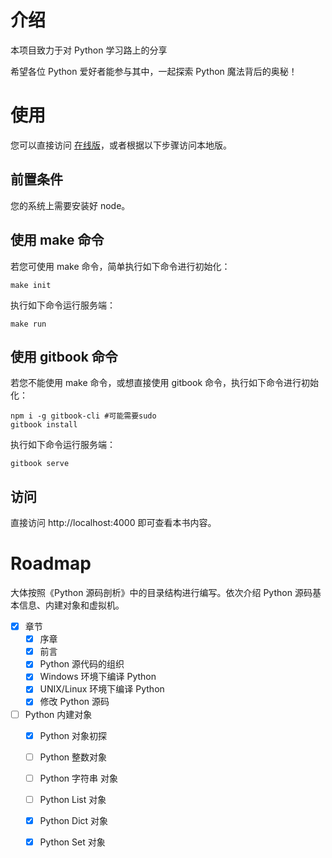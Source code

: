 # 介绍

本项目致力于对 Python 学习路上的分享

希望各位 Python 爱好者能参与其中，一起探索 Python 魔法背后的奥秘！

# 使用

您可以直接访问 [在线版](https://hubhack.cn/python-book/)，或者根据以下步骤访问本地版。

## 前置条件

您的系统上需要安装好 node。

## 使用 make 命令

若您可使用 make 命令，简单执行如下命令进行初始化：

```console
make init
```

执行如下命令运行服务端：

```console
make run
```

## 使用 gitbook 命令

若您不能使用 make 命令，或想直接使用 gitbook 命令，执行如下命令进行初始化：

```console
npm i -g gitbook-cli #可能需要sudo
gitbook install
```

执行如下命令运行服务端：

```console
gitbook serve
```

## 访问

直接访问 http://localhost:4000 即可查看本书内容。

# Roadmap

大体按照《Python 源码剖析》中的目录结构进行编写。依次介绍 Python 源码基本信息、内建对象和虚拟机。

- [x] 章节
  - [x] 序章
  - [x] 前言
  - [x] Python 源代码的组织
  - [x] Windows 环境下编译 Python
  - [x] UNIX/Linux 环境下编译 Python
  - [x] 修改 Python 源码
- [ ] Python 内建对象
  - [x] Python 对象初探
  - [ ] Python 整数对象
  - [ ] Python 字符串 对象
  - [ ] Python List 对象
  - [x] Python Dict 对象
  - [x] Python Set 对象
 



